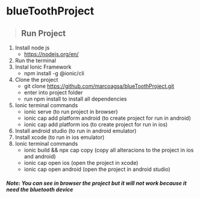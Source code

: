 # blueToothProject


> ## Run Project 

1. Install node js
    - https://nodejs.org/en/
2. Run the terminal 
3. Instal Ionic Framework 
    - npm install -g @ionic/cli
4. Clone the project 
    - git clone https://github.com/marcoagsa/blueToothProject.git
    - enter into project folder
    - run npm install to install all dependencies
5. Ionic terminal commands 
    - ionic serve (to run project in browser)
    - ionic cap add platform android (to create project for run in android)
    - ionic cap add platform ios (to create project for run in ios)
6. Install android studio (to run in android emulator)
7. Install xcode (to run in ios emulator)
8. Ionic terminal commands
    - ionic build && npx cap copy (copy all alteracions to the project in ios and android)
    - ionic cap open ios (open the project in xcode)
    - ionic cap open android (open the project in android studio)


##### Note: You can see in browser the project but it will not work because it need the bluetooth device
